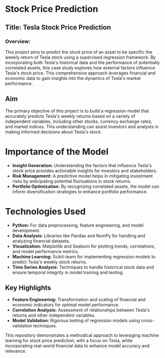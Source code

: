 # Stock Price Prediction
## Title: Tesla Stock Price Prediction
### Overview:
This project aims to predict the stock price of an asset to be specific the weekly return of Tesla stock using a supervised regression framework. By incorporating both Tesla's historical data and the performance of potentially correlated assets, this case study explores how external factors influence Tesla's stock price. This comprehensive approach leverages financial and economic data to gain insights into the dynamics of Tesla's market performance.

## Aim
The primary objective of this project is to build a regression model that accurately predicts Tesla's weekly returns based on a variety of independent variables, including other stocks, currency exchange rates, and market indices. This understanding can assist investors and analysts in making informed decisions about Tesla's stock.


# Importance of the Model
- **Insight Generation:** Understanding the factors that influence Tesla's stock price provides actionable insights for investors and stakeholders.
- **Risk Management:** A predictive model helps in mitigating investment risks by anticipating potential fluctuations in stock returns.
- **Portfolio Optimization:** By recognizing correlated assets, the model can inform diversification strategies to enhance portfolio performance.
# Technologies Used
- **Python:** For data preprocessing, feature engineering, and model development.
- **Data Analysis:** Libraries like Pandas and NumPy for handling and analyzing financial datasets.
- **Visualization:** Matplotlib and Seaborn for plotting trends, correlations, and model performance metrics.
- **Machine Learning**: Scikit-learn for implementing regression models to predict Tesla's weekly stock returns.
- **Time Series Analysis:** Techniques to handle historical stock data and ensure temporal integrity in model training and testing.
## Key Highlights
- **Feature Engineering:** Transformation and scaling of financial and economic indicators for optimal model performance.
- **Correlation Analysis:** Assessment of relationships between Tesla's returns and other independent variables.
- **Model Validation:** Rigorous testing of regression models using cross-validation techniques.


This repository demonstrates a methodical approach to leveraging machine learning for stock price prediction, with a focus on Tesla, while incorporating real-world financial data to enhance model accuracy and relevance.
